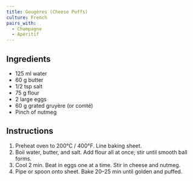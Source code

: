 ```yaml
---
title: Gougères (Cheese Puffs)
culture: French
pairs_with:
  - Champagne
  - Apéritif
---
```


## Ingredients
- 125 ml water
- 60 g butter
- 1/2 tsp salt
- 75 g flour
- 2 large eggs
- 60 g grated gruyère (or comté)
- Pinch of nutmeg

## Instructions
1. Preheat oven to 200°C / 400°F. Line baking sheet.
2. Boil water, butter, and salt. Add flour all at once; stir until smooth ball forms.
3. Cool 2 min. Beat in eggs one at a time. Stir in cheese and nutmeg.
4. Pipe or spoon onto sheet. Bake 20–25 min until golden and puffed.
